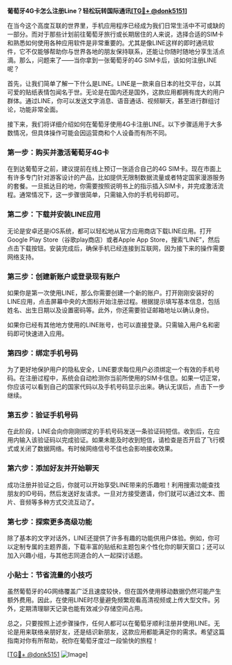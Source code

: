 **葡萄牙4G卡怎么注册Line？轻松玩转国际通讯[[TG💪+ @donk5151](https://t.me/s/donk5151)]**

在当今这个高度互联的世界里，手机应用程序已经成为我们日常生活中不可或缺的一部分。而对于那些计划前往葡萄牙旅行或长期居住的人来说，选择合适的SIM卡和熟悉如何使用各种应用软件是非常重要的。尤其是像LINE这样的即时通讯软件，它不仅能够帮助你与世界各地的朋友保持联系，还能让你随时随地分享生活点滴。那么，问题来了——当你拿到一张葡萄牙的4G SIM卡后，该如何注册LINE呢？

首先，让我们简单了解一下什么是LINE。LINE是一款来自日本的社交平台，以其可爱的贴纸表情包闻名于世。无论是在国内还是国外，这款应用都拥有庞大的用户群体。通过LINE，你可以发送文字消息、语音通话、视频聊天，甚至进行群组讨论，功能非常全面。

接下来，我们将详细介绍如何在葡萄牙使用4G卡注册LINE。以下步骤适用于大多数情况，但具体操作可能会因运营商和个人设备而有所不同。

### **第一步：购买并激活葡萄牙4G卡**

在到达葡萄牙之前，建议提前在线上预订一张适合自己的4G SIM卡。现在市面上有许多专门针对游客设计的产品，比如提供无限制数据流量或者特定国家漫游服务的套餐。一旦抵达目的地，你需要按照说明书上的指示插入SIM卡，并完成激活流程。通常情况下，这一步骤很简单，只需输入你的手机号码即可。

### **第二步：下载并安装LINE应用**

无论是安卓还是iOS系统，都可以轻松地从官方应用商店下载LINE应用。打开Google Play Store（谷歌play商店）或者Apple App Store，搜索“LINE”，然后点击下载按钮。安装完成后，确保手机已经连接到互联网，因为接下来的操作需要网络支持。

### **第三步：创建新账户或登录现有账户**

如果你是第一次使用LINE，那么你需要创建一个新的账户。打开刚刚安装好的LINE应用，点击屏幕中央的大图标开始注册过程。根据提示填写基本信息，包括姓名、出生日期以及设置密码等。此外，你还需要验证邮箱地址以确认身份。

如果你已经有其他地方使用的LINE账号，也可以直接登录。只需输入用户名和密码即可快速进入应用。

### **第四步：绑定手机号码**

为了更好地保护用户的隐私安全，LINE要求每位用户必须绑定一个有效的手机号码。在注册过程中，系统会自动检测你当前所使用的SIM卡信息。如果一切正常，你应该可以看到自己的国家代码以及手机号码显示出来。确认无误后，点击下一步继续。

### **第五步：验证手机号码**

在此阶段，LINE会向你刚刚绑定的手机号码发送一条验证码短信。收到后，在应用内输入该验证码以完成验证。如果未能及时收到短信，请检查是否开启了飞行模式或关闭了数据网络。有时候网络信号不佳也会影响接收效果。

### **第六步：添加好友并开始聊天**

成功注册并验证之后，你就可以开始享受LINE带来的乐趣啦！利用搜索功能查找朋友的ID号码，然后发送好友请求。一旦对方接受邀请，你们就可以通过文本、图片、音频等多种方式交流互动了。

### **第七步：探索更多高级功能**

除了基本的文字对话外，LINE还提供了许多有趣的功能供用户体验。例如，你可以定制专属的主题界面，下载丰富的贴纸和主题包来个性化你的聊天窗口；还可以加入兴趣小组，与其他志同道合的人一起探讨话题。

### **小贴士：节省流量的小技巧**

虽然葡萄牙的4G网络覆盖广泛且速度较快，但在国外使用移动数据仍然可能产生额外费用。因此，在使用LINE时尽量避免频繁观看高清视频或上传大型文件。另外，定期清理聊天记录也能有效减少存储空间占用。

总之，只要按照上述步骤操作，任何人都可以在葡萄牙顺利注册并使用LINE。无论是用来联络亲朋好友，还是结识新朋友，这款应用都能满足你的需求。希望这篇指南对你有所帮助，祝你在葡萄牙度过一段愉快的旅程！

[[TG💪+ @donk5151](https://t.me/s/donk5151) ![Image](https://i.postimg.cc/rwNCRYN7/Snipaste-2025-04-30-17-27-05.png)]